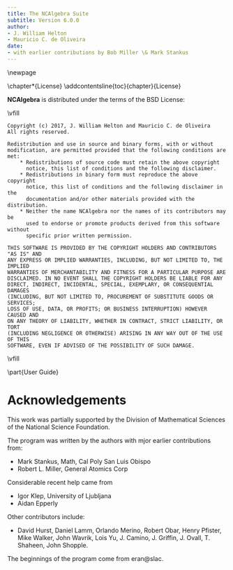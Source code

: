 ```yaml
---
title: The NCAlgebra Suite
subtitle: Version 6.0.0
author: 
- J. William Helton
- Mauricio C. de Oliveira
date:
- with earlier contributions by Bob Miller \& Mark Stankus
---
```


\newpage

\chapter*{License}
\addcontentsline{toc}{chapter}{License}

**NCAlgebra** is distributed under the terms of the BSD License:

\vfill

    Copyright (c) 2017, J. William Helton and Mauricio C. de Oliveira
    All rights reserved.

    Redistribution and use in source and binary forms, with or without
    modification, are permitted provided that the following conditions are met:
        * Redistributions of source code must retain the above copyright
          notice, this list of conditions and the following disclaimer.
        * Redistributions in binary form must reproduce the above copyright
          notice, this list of conditions and the following disclaimer in the
          documentation and/or other materials provided with the distribution.
        * Neither the name NCAlgebra nor the names of its contributors may be
		  used to endorse or promote products derived from this software without
		  specific prior written permission.

    THIS SOFTWARE IS PROVIDED BY THE COPYRIGHT HOLDERS AND CONTRIBUTORS "AS IS" AND
    ANY EXPRESS OR IMPLIED WARRANTIES, INCLUDING, BUT NOT LIMITED TO, THE IMPLIED
    WARRANTIES OF MERCHANTABILITY AND FITNESS FOR A PARTICULAR PURPOSE ARE
    DISCLAIMED. IN NO EVENT SHALL THE COPYRIGHT HOLDERS BE LIABLE FOR ANY
    DIRECT, INDIRECT, INCIDENTAL, SPECIAL, EXEMPLARY, OR CONSEQUENTIAL DAMAGES
    (INCLUDING, BUT NOT LIMITED TO, PROCUREMENT OF SUBSTITUTE GOODS OR SERVICES;
    LOSS OF USE, DATA, OR PROFITS; OR BUSINESS INTERRUPTION) HOWEVER CAUSED AND
    ON ANY THEORY OF LIABILITY, WHETHER IN CONTRACT, STRICT LIABILITY, OR TORT
    (INCLUDING NEGLIGENCE OR OTHERWISE) ARISING IN ANY WAY OUT OF THE USE OF THIS
    SOFTWARE, EVEN IF ADVISED OF THE POSSIBILITY OF SUCH DAMAGE.

\vfill

\part{User Guide}

# Acknowledgements 

This work was partially supported by the Division of Mathematical
Sciences of the National Science Foundation.

The program was written by the authors with mjor earlier contributions from:

* Mark Stankus, Math, Cal Poly San Luis Obispo
* Robert L. Miller, General Atomics Corp

Considerable recent help came from 

* Igor Klep, University of Ljubljana
* Aidan Epperly

Other contributors include:

* David Hurst, Daniel Lamm, Orlando Merino, Robert Obar, Henry Pfister,
  Mike Walker, John Wavrik, Lois Yu, J. Camino, J. Griffin, J. Ovall,
  T. Shaheen, John Shopple.
  
The beginnings of the program come from eran@slac. 


